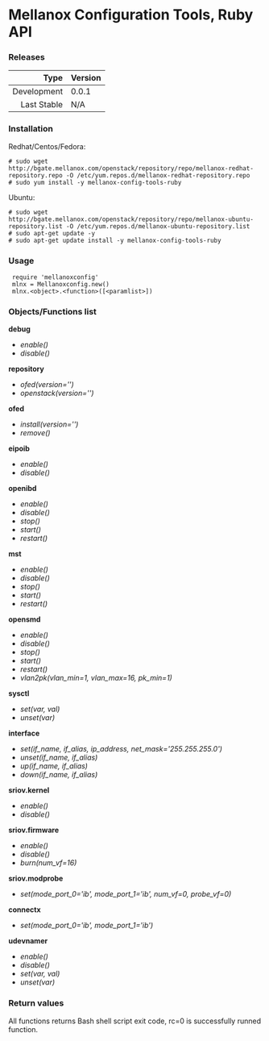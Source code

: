 # Mellanox Configuration Tools, Ruby API

### Releases
|Type|Version|
|---:|:---|
|Development|0.0.1|
|Last Stable|N/A|

### Installation
Redhat/Centos/Fedora:
```
# sudo wget http://bgate.mellanox.com/openstack/repository/repo/mellanox-redhat-repository.repo -O /etc/yum.repos.d/mellanox-redhat-repository.repo
# sudo yum install -y mellanox-config-tools-ruby
```
Ubuntu:
```
# sudo wget http://bgate.mellanox.com/openstack/repository/repo/mellanox-ubuntu-repository.list -O /etc/yum.repos.d/mellanox-ubuntu-repository.list
# sudo apt-get update -y
# sudo apt-get update install -y mellanox-config-tools-ruby
```

### Usage

```
 require 'mellanoxconfig'
 mlnx = Mellanoxconfig.new()
 mlnx.<object>.<function>([<paramlist>])
```

### Objects/Functions list

**debug**
+ *enable()*
+ *disable()*

**repository**
+ *ofed(version='')*
+ *openstack(version='')*

**ofed**
+ *install(version='')*
+ *remove()*

**eipoib**
+ *enable()*
+ *disable()*

**openibd**
+ *enable()*
+ *disable()*
+ *stop()*
+ *start()*
+ *restart()*

**mst**
+ *enable()*
+ *disable()*
+ *stop()*
+ *start()*
+ *restart()*

**opensmd**
+ *enable()*
+ *disable()*
+ *stop()*
+ *start()*
+ *restart()*
+ *vlan2pk(vlan_min=1, vlan_max=16, pk_min=1)*

**sysctl**
+ *set(var, val)*
+ *unset(var)*

**interface**
+ *set(if_name, if_alias, ip_address, net_mask='255.255.255.0')*
+ *unset(if_name, if_alias)*
+ *up(if_name, if_alias)*
+ *down(if_name, if_alias)*

**sriov.kernel**
+ *enable()*
+ *disable()*

**sriov.firmware**
+ *enable()*
+ *disable()*
+ *burn(num_vf=16)*

**sriov.modprobe**
+ *set(mode_port_0='ib', mode_port_1='ib', num_vf=0, probe_vf=0)*

**connectx**
+ *set(mode_port_0='ib', mode_port_1='ib')*

**udevnamer**
+ *enable()*
+ *disable()*
+ *set(var, val)*
+ *unset(var)*

### Return values
All functions returns Bash shell script exit code, rc=0 is successfully runned function.

